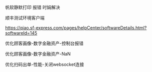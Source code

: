帆软静默打印 报错 时娟解决

顺丰测试环境客户端

https://qiao.sf-express.com/pages/helpCenter/softwareDetails.html?softwareId=145



优化顾客画像-数字金融资产-控制台报错

优化顾客画像-数字金融资产-NaN

优化扫码出单-性能-关闭websocket连接